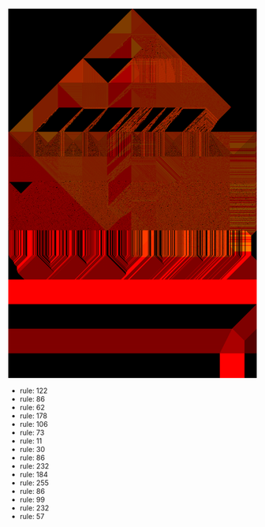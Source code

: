 ![photo](./output.png) 
 * rule: 122
* rule: 86
* rule: 62
* rule: 178
* rule: 106
* rule: 73
* rule: 11
* rule: 30
* rule: 86
* rule: 232
* rule: 184
* rule: 255
* rule: 86
* rule: 99
* rule: 232
* rule: 57
